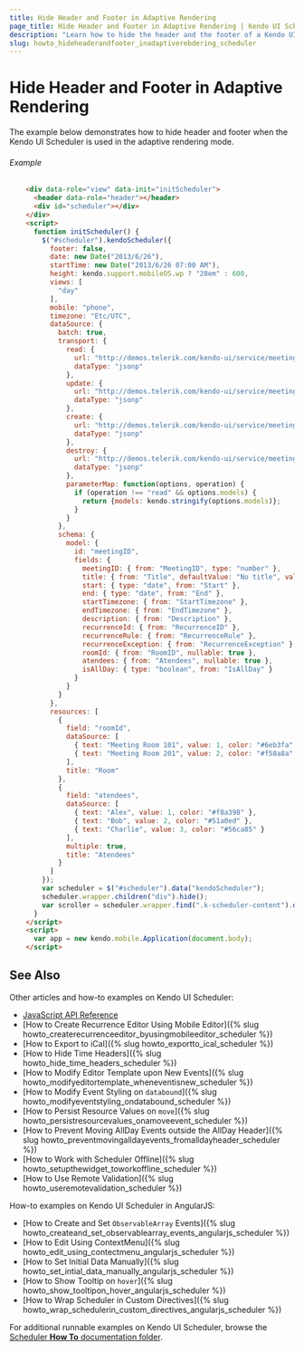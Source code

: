 ```yaml
---
title: Hide Header and Footer in Adaptive Rendering
page_title: Hide Header and Footer in Adaptive Rendering | Kendo UI Scheduler Widget
description: "Learn how to hide the header and the footer of a Kendo UI Scheduler widget when it is in the adaptive rendering mode."
slug: howto_hideheaderandfooter_inadaptiverebdering_scheduler
---
```


# Hide Header and Footer in Adaptive Rendering

The example below demonstrates how to hide header and footer when the Kendo UI Scheduler is used in the adaptive rendering mode.

###### Example

```html
    <div data-role="view" data-init="initScheduler">
      <header data-role="header"></header>
      <div id="scheduler"></div>
    </div>
    <script>
      function initScheduler() {
        $("#scheduler").kendoScheduler({
          footer: false,
          date: new Date("2013/6/26"),
          startTime: new Date("2013/6/26 07:00 AM"),
          height: kendo.support.mobileOS.wp ? "28em" : 600,
          views: [
            "day"
          ],
          mobile: "phone",
          timezone: "Etc/UTC",
          dataSource: {
            batch: true,
            transport: {
              read: {
                url: "http://demos.telerik.com/kendo-ui/service/meetings",
                dataType: "jsonp"
              },
              update: {
                url: "http://demos.telerik.com/kendo-ui/service/meetings/update",
                dataType: "jsonp"
              },
              create: {
                url: "http://demos.telerik.com/kendo-ui/service/meetings/create",
                dataType: "jsonp"
              },
              destroy: {
                url: "http://demos.telerik.com/kendo-ui/service/meetings/destroy",
                dataType: "jsonp"
              },
              parameterMap: function(options, operation) {
                if (operation !== "read" && options.models) {
                  return {models: kendo.stringify(options.models)};
                }
              }
            },
            schema: {
              model: {
                id: "meetingID",
                fields: {
                  meetingID: { from: "MeetingID", type: "number" },
                  title: { from: "Title", defaultValue: "No title", validation: { required: true } },
                  start: { type: "date", from: "Start" },
                  end: { type: "date", from: "End" },
                  startTimezone: { from: "StartTimezone" },
                  endTimezone: { from: "EndTimezone" },
                  description: { from: "Description" },
                  recurrenceId: { from: "RecurrenceID" },
                  recurrenceRule: { from: "RecurrenceRule" },
                  recurrenceException: { from: "RecurrenceException" },
                  roomId: { from: "RoomID", nullable: true },
                  atendees: { from: "Atendees", nullable: true },
                  isAllDay: { type: "boolean", from: "IsAllDay" }
                }
              }
            }
          },
          resources: [
            {
              field: "roomId",
              dataSource: [
                { text: "Meeting Room 101", value: 1, color: "#6eb3fa" },
                { text: "Meeting Room 201", value: 2, color: "#f58a8a" }
              ],
              title: "Room"
            },
            {
              field: "atendees",
              dataSource: [
                { text: "Alex", value: 1, color: "#f8a398" },
                { text: "Bob", value: 2, color: "#51a0ed" },
                { text: "Charlie", value: 3, color: "#56ca85" }
              ],
              multiple: true,
              title: "Atendees"
            }
          ]
        });
        var scheduler = $("#scheduler").data("kendoScheduler");
        scheduler.wrapper.children("div").hide();
        var scroller = scheduler.wrapper.find(".k-scheduler-content").data("kendoMobileScroller");
      }
    </script>
    <script>
      var app = new kendo.mobile.Application(document.body);
    </script>
```

## See Also 

Other articles and how-to examples on Kendo UI Scheduler:

* [JavaScript API Reference](/api/javascript/ui/scheduler)
* [How to Create Recurrence Editor Using Mobile Editor]({% slug howto_createrecurrenceeditor_byusingmobileeditor_scheduler %})
* [How to Export to iCal]({% slug howto_exportto_ical_scheduler %})
* [How to Hide Time Headers]({% slug howto_hide_time_headers_scheduler %})
* [How to Modify Editor Template upon New Events]({% slug howto_modifyeditortemplate_wheneventisnew_scheduler %})
* [How to Modify Event Styling on `databound`]({% slug howto_modifyeventstyling_ondatabound_scheduler %})
* [How to Persist Resource Values on `move`]({% slug howto_persistresourcevalues_onamoveevent_scheduler %})
* [How to Prevent Moving AllDay Events outside the AllDay Header]({% slug howto_preventmovingalldayevents_fromalldayheader_scheduler %})
* [How to Work with Scheduler Offline]({% slug howto_setupthewidget_toworkoffline_scheduler %})
* [How to Use Remote Validation]({% slug howto_useremotevalidation_scheduler %})

How-to examples on Kendo UI Scheduler in AngularJS:

* [How to Create and Set `ObservableArray` Events]({% slug howto_createand_set_observablearray_events_angularjs_scheduler %})
* [How to Edit Using ContextMenu]({% slug howto_edit_using_contectmenu_angularjs_scheduler %})
* [How to Set Initial Data Manually]({% slug howto_set_intial_data_manually_angularjs_scheduler %})
* [How to Show Тooltip on `hover`]({% slug howto_show_tooltipon_hover_angularjs_scheduler %})
* [How to Wrap Scheduler in Custom Directives]({% slug howto_wrap_schedulerin_custom_directives_angularjs_scheduler %})

For additional runnable examples on Kendo UI Scheduler, browse the [Scheduler **How To** documentation folder](http://docs.telerik.com/kendo-ui/web/scheduler/how-to).